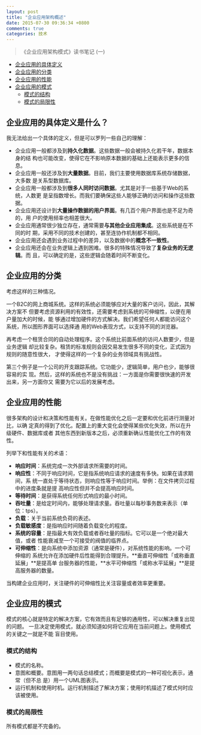 ```yaml
---
layout: post
title: "企业应用架构概述"
date: 2015-07-30 09:36:34 +0800
comments: true
categories: 技术
---
```

> 《企业应用架构模式》读书笔记 (一)

+ [企业应用的具体定义](#section1)
+ [企业应用的分类](#section2)
+ [企业应用的性能](#section3)
+ [企业应用的模式](#section4)
  + [模式的结构](#section4-1)
  + [模式的局限性](#section4-2)

<i id="section1"></i>
## 企业应用的具体定义是什么？

我无法给出一个具体的定义，但是可以罗列一些自己的理解：

+ 企业应用一般都涉及到**持久化数据**。这些数据一般会被持久化若干年，数据本身的结
  构也可能改变，使得它在不影响原本数据的基础上还能表示更多的信息。
+ 企业应用一般还涉及到**大量数据**。目前，我们主要使用数据库系统存储数据，大多数
  是关系型数据库。
+ 企业应用一般都涉及到**很多人同时访问数据**。尤其是对于一些基于Web的系统，人数更
  是呈指数增长。而我们要确保这些人能够正确的访问和操作这些数据。
+ 企业应用还设计到**大量操作数据的用户界面**。有几百个用户界面也是不足为奇的，用
  户的使用频率也相差很大。
+ 企业应用通常很少独立存在，通常需要**与其他企业应用集成**。这些系统是在不同的时
  期，采用不同的技术创建的，甚至连协作机制都不相同。
+ 企业应用还会遇到业务过程中的差异，以及数据中的**概念不一致性**。
+ 企业应用还会在业务逻辑上遇到困难。很多的特殊情况导致了**复杂业务的无逻辑**。而
  且，可以确定的是，这些逻辑会随着时间不断变化。

<i id="section2"></i>
## 企业应用的分类

考虑这样的三种情况。

一个B2C的网上商城系统。这样的系统必须能够应对大量的客户访问，因此，其解决方案不
但要考虑资源利用的有效性，还需要考虑到系统的可伸缩性，以便在用户量加大的时候，能
够通过增加硬件的方式解决。我们希望任何人都能访问这个系统，所以图形界面可以选择通
用的Web表现方式，以支持不同的浏览器。

再考虑一个租赁合同的自动处理程序。这个系统比前面系统的访问人数要少，但是业务逻辑
却比较复杂。租赁的标准规则会因交易发生很多不同的变化，正式因为规则的随意性很大，
才使得这样的一个复杂的业务领域具有挑战性。

第三个例子是一个公司的开支跟踪系统。它功能少，逻辑简单，用户也少，能够很容易的实
现。然后，这样的系统也不是没有挑战：一方面是你需要很快速的开发出来，另一方面你又
需要为它以后的发展考虑。

<i id="section3"></i>
## 企业应用的性能

很多架构的设计和决策和性能有关。在做性能优化之后一定要和优化前进行测量对比，以确
定真的得到了优化。配置上的重大变化会使得某些优化失效，所以在升级硬件、数据库或者
其他东西到新版本之后，必须重新确认性能优化工作的有效性。

列举下和性能有关的术语：

+ **响应时间**：系统完成一次外部请求所需要的时间。
+ **响应性**：不同于响应时间，它是指系统响应请求的速度有多快。如果在请求期间，系
  统一直处于等待状态，则响应性等于响应时间。举例：在文件拷贝过程中的进度条就是提
  高响应性但并不会提高响应时间。
+ **等待时间**：是获得系统任何形式响应的最小时间。
+ **吞吐量**：是给定时间内，能够处理请求量。吞吐量以每秒事务数来表示（单位：tps）。
+ **负载**：关于当前系统负荷的表述。
+ **负载敏感度**：是指响应时间随着负载变化的程度。
+ **系统的容量**：是指最大有效负载或者吞吐量的指标。它可以是一个绝对最大值，或者
  性能衰减至一个可接受的阀值的临界点。
+ **可伸缩性**：是向系统中添加资源（通常是硬件），对系统性能的影响。一个可伸缩的
  系统允许在添加硬件后性能得到合理提升。**垂直可伸缩性「或称垂直延展」**是提高单
  台服务器的性能，**水平可伸缩性「或称水平延展」**是提高服务器的数量。

当构建企业应用时，关注硬件的可伸缩性比关注容量或者效率更重要。

<i id="section4"></i>
## 企业应用的模式

模式的核心就是特定的解决方案，它有效而且有足够的通用性，可以解决重复出现的问题。
一旦决定使用模式，就必须知道如何将它应用在当前问题上。使用模式的关键之一就是不能
盲目使用。

<i id="section4-1"></i>
### 模式的结构

+ 模式的名称。
+ 意图和概要。意图用一两句话总结模式；而概要是模式的一种可视化表示，通常（但不总
  是）用一个UML图表示。
+ 运行机制和使用时机。运行机制描述了解决方案；使用时机描述了模式何时应该被使用。

<i id="section4-2"></i>
### 模式的局限性

所有模式都是不完备的。

